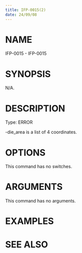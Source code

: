 ```yaml
---
title: IFP-0015(2)
date: 24/09/08
---
```


# NAME

IFP-0015 - IFP-0015

# SYNOPSIS

N/A.

# DESCRIPTION

Type: ERROR

-die_area is a list of 4 coordinates.

# OPTIONS

This command has no switches.

# ARGUMENTS

This command has no arguments.

# EXAMPLES

# SEE ALSO
